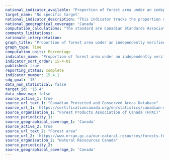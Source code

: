 ```yaml
---
national_indicator_available: "Proportion of forest area under an independently verified forest management certification scheme"
target_name: 'No specific target'
national_indicator_description: "This indicator tracks the proportion of forest area under an independently verified forest management certification scheme"
national_geographical_coverage: 'Canada'
computation_calculations: "The standard are Canadian Standards Association (CSA), Forest Stewardship Council (FSC) and Sustainable Forestry Initiative (SFI)"
comments_limitations:
rationale_interpretation:
graph_title: 'Proportion of forest area under an independently verified forest management certification scheme'
graph_type: line
computation_units: Percentage
indicator_name: 'Proportion of forest area under an independently verified forest management certification scheme'
indicator_sort_order: 15-4-01
published: true
reporting_status: complete
indicator_number: 15.4.1
sdg_goal: '15'
data_non_statistical: false
target_id: '15.4'
data_show_map: false
source_active_1: true
source_url_text_1: "Canadian Protected and Conserved Areas Database"
source_url_1: 'https://certificationcanada.org/en/statistics/canadian-statistics/'
source_organisation_1: "Forest Products Association of Canada (FPAC)"
source_periodicity_1:
source_geographical_coverage_1: 'Canada'
source_active_2: true
source_url_text_2: "Forest area"
source_url_2: 'https://www.nrcan.gc.ca/our-natural-resources/forests-forestry/state-canadas-forests-report/how-much-forest-does-canada-have/indicator-forest-area/16397'
source_organisation_2: "Natural Ressources Canada"
source_periodicity_2:
source_geographical_coverage_2: 'Canada'
---
```

